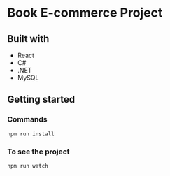 # Book E-commerce Project

## Built with

- React
- C#
- .NET
- MySQL

## Getting started

### Commands

`npm run install`

### To see the project

`npm run watch`